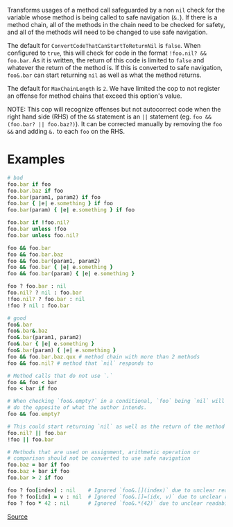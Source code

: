 
Transforms usages of a method call safeguarded by a non `nil`
check for the variable whose method is being called to
safe navigation (`&.`). If there is a method chain, all of the methods
in the chain need to be checked for safety, and all of the methods will
need to be changed to use safe navigation.

The default for `ConvertCodeThatCanStartToReturnNil` is `false`.
When configured to `true`, this will
check for code in the format `!foo.nil? && foo.bar`. As it is written,
the return of this code is limited to `false` and whatever the return
of the method is. If this is converted to safe navigation,
`foo&.bar` can start returning `nil` as well as what the method
returns.

The default for `MaxChainLength` is `2`.
We have limited the cop to not register an offense for method chains
that exceed this option's value.

NOTE: This cop will recognize offenses but not autocorrect code when the
right hand side (RHS) of the `&&` statement is an `||` statement
(eg. `foo && (foo.bar? || foo.baz?)`). It can be corrected
manually by removing the `foo &&` and adding `&.` to each `foo` on the RHS.

# Examples

```ruby
# bad
foo.bar if foo
foo.bar.baz if foo
foo.bar(param1, param2) if foo
foo.bar { |e| e.something } if foo
foo.bar(param) { |e| e.something } if foo

foo.bar if !foo.nil?
foo.bar unless !foo
foo.bar unless foo.nil?

foo && foo.bar
foo && foo.bar.baz
foo && foo.bar(param1, param2)
foo && foo.bar { |e| e.something }
foo && foo.bar(param) { |e| e.something }

foo ? foo.bar : nil
foo.nil? ? nil : foo.bar
!foo.nil? ? foo.bar : nil
!foo ? nil : foo.bar

# good
foo&.bar
foo&.bar&.baz
foo&.bar(param1, param2)
foo&.bar { |e| e.something }
foo&.bar(param) { |e| e.something }
foo && foo.bar.baz.qux # method chain with more than 2 methods
foo && foo.nil? # method that `nil` responds to

# Method calls that do not use `.`
foo && foo < bar
foo < bar if foo

# When checking `foo&.empty?` in a conditional, `foo` being `nil` will actually
# do the opposite of what the author intends.
foo && foo.empty?

# This could start returning `nil` as well as the return of the method
foo.nil? || foo.bar
!foo || foo.bar

# Methods that are used on assignment, arithmetic operation or
# comparison should not be converted to use safe navigation
foo.baz = bar if foo
foo.baz + bar if foo
foo.bar > 2 if foo

foo ? foo[index] : nil    # Ignored `foo&.[](index)` due to unclear readability benefit.
foo ? foo[idx] = v : nil  # Ignored `foo&.[]=(idx, v)` due to unclear readability benefit.
foo ? foo * 42 : nil      # Ignored `foo&.*(42)` due to unclear readability benefit.
```

[Source](http://www.rubydoc.info/gems/rubocop/RuboCop/Cop/Style/SafeNavigation)